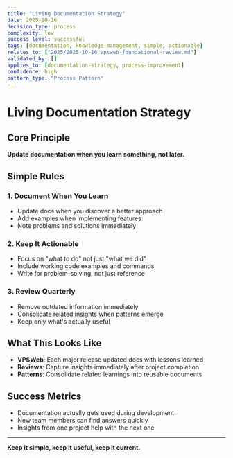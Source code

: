 ```yaml
---
title: "Living Documentation Strategy"
date: 2025-10-16
decision_type: process
complexity: low
success_level: successful
tags: [documentation, knowledge-management, simple, actionable]
relates_to: ["2025/2025-10-16_vpsweb-foundational-review.md"]
validated_by: []
applies_to: [documentation-strategy, process-improvement]
confidence: high
pattern_type: "Process Pattern"
---
```


# Living Documentation Strategy

## Core Principle

**Update documentation when you learn something, not later.**

## Simple Rules

### 1. Document When You Learn
- Update docs when you discover a better approach
- Add examples when implementing features
- Note problems and solutions immediately

### 2. Keep It Actionable  
- Focus on "what to do" not just "what we did"
- Include working code examples and commands
- Write for problem-solving, not just reference

### 3. Review Quarterly
- Remove outdated information immediately
- Consolidate related insights when patterns emerge
- Keep only what's actually useful

## What This Looks Like

- **VPSWeb**: Each major release updated docs with lessons learned
- **Reviews**: Capture insights immediately after project completion
- **Patterns**: Consolidate related learnings into reusable documents

## Success Metrics

- Documentation actually gets used during development
- New team members can find answers quickly
- Insights from one project help with the next one

---

**Keep it simple, keep it useful, keep it current.**